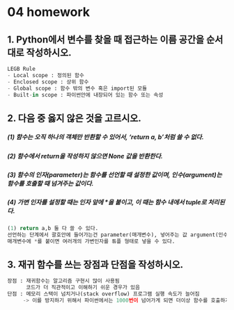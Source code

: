 # 04 homework

## 1. Python에서 변수를 찾을 때 접근하는 이름 공간을 순서대로 작성하시오.

```python
LEGB Rule
- Local scope : 정의된 함수
- Enclosed scope : 상위 함수
- Global scope : 함수 밖의 변수 혹은 import된 모듈
- Built-in scope : 파이썬안에 내장되어 있는 함수 또는 속성
```





## 2. 다음 중 옳지 않은 것을 고르시오. 

##### (1) 함수는 오직 하나의 객체만 반환할 수 있어서, ‘return a, b’처럼 쓸 수 없다. 

##### (2) 함수에서 return을 작성하지 않으면 None 값을 반환한다. 

##### (3) 함수의 인자(parameter)는 함수를 선언할 때 설정한 값이며, 인수(argument)는 함수를 호출할 때 넘겨주는 값이다. 

##### (4) 가변 인자를 설정할 때는 인자 앞에 *을 붙이고, 이 때는 함수 내에서 tuple로 처리된다.

```python
(1) return a,b 둘 다 쓸 수 있다.
선언하는 단계에서 괄호안에 들어가는건 parameter(매개변수), 넣어주는 값 argument(인수)
매개변수에 *를 붙이면 여러개의 가변인자를 튜플 형태로 넣을 수 있다.
```



## 3. 재귀 함수를 쓰는 장점과 단점을 작성하시오.

```python
장점 : 재귀함수는 알고리즘 구현시 많이 사용됨
	  코드가 더 직관적이고 이해하기 쉬운 경우가 있음
단점 : 메모리 스택이 넘치거나(stack overflow) 프로그램 실행 속도가 늘어짐
     -> 이를 방지하기 위해서 파이썬에서는 1000번이 넘어가게 되면 더이상 함수를 호출하지 않고, 종료
```

